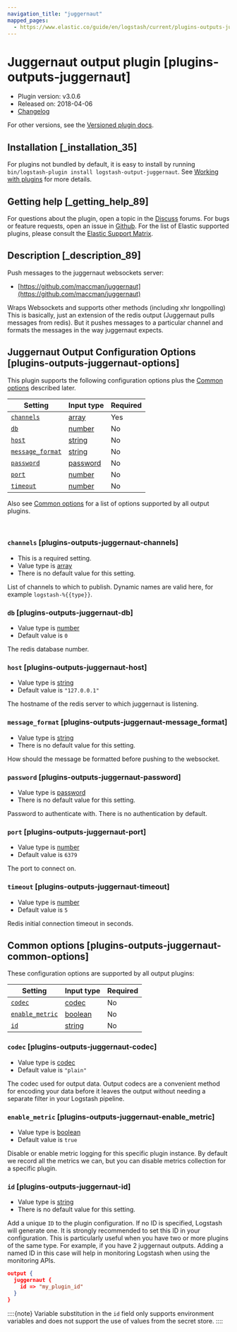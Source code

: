 ```yaml
---
navigation_title: "juggernaut"
mapped_pages:
  - https://www.elastic.co/guide/en/logstash/current/plugins-outputs-juggernaut.html
---
```


# Juggernaut output plugin [plugins-outputs-juggernaut]


* Plugin version: v3.0.6
* Released on: 2018-04-06
* [Changelog](https://github.com/logstash-plugins/logstash-output-juggernaut/blob/v3.0.6/CHANGELOG.md)

For other versions, see the [Versioned plugin docs](logstash-docs://docs/reference/output-juggernaut-index.md).

## Installation [_installation_35]

For plugins not bundled by default, it is easy to install by running `bin/logstash-plugin install logstash-output-juggernaut`. See [Working with plugins](/reference/working-with-plugins.md) for more details.


## Getting help [_getting_help_89]

For questions about the plugin, open a topic in the [Discuss](http://discuss.elastic.co) forums. For bugs or feature requests, open an issue in [Github](https://github.com/logstash-plugins/logstash-output-juggernaut). For the list of Elastic supported plugins, please consult the [Elastic Support Matrix](https://www.elastic.co/support/matrix#logstash_plugins).


## Description [_description_89]

Push messages to the juggernaut websockets server:

* [https://github.com/maccman/juggernaut](https://github.com/maccman/juggernaut)

Wraps Websockets and supports other methods (including xhr longpolling) This is basically, just an extension of the redis output (Juggernaut pulls messages from redis).  But it pushes messages to a particular channel and formats the messages in the way juggernaut expects.


## Juggernaut Output Configuration Options [plugins-outputs-juggernaut-options]

This plugin supports the following configuration options plus the [Common options](#plugins-outputs-juggernaut-common-options) described later.

| Setting | Input type | Required |
| --- | --- | --- |
| [`channels`](#plugins-outputs-juggernaut-channels) | [array](/reference/configuration-file-structure.md#array) | Yes |
| [`db`](#plugins-outputs-juggernaut-db) | [number](/reference/configuration-file-structure.md#number) | No |
| [`host`](#plugins-outputs-juggernaut-host) | [string](/reference/configuration-file-structure.md#string) | No |
| [`message_format`](#plugins-outputs-juggernaut-message_format) | [string](/reference/configuration-file-structure.md#string) | No |
| [`password`](#plugins-outputs-juggernaut-password) | [password](/reference/configuration-file-structure.md#password) | No |
| [`port`](#plugins-outputs-juggernaut-port) | [number](/reference/configuration-file-structure.md#number) | No |
| [`timeout`](#plugins-outputs-juggernaut-timeout) | [number](/reference/configuration-file-structure.md#number) | No |

Also see [Common options](#plugins-outputs-juggernaut-common-options) for a list of options supported by all output plugins.

 

### `channels` [plugins-outputs-juggernaut-channels]

* This is a required setting.
* Value type is [array](/reference/configuration-file-structure.md#array)
* There is no default value for this setting.

List of channels to which to publish. Dynamic names are valid here, for example `logstash-%{{type}}`.


### `db` [plugins-outputs-juggernaut-db]

* Value type is [number](/reference/configuration-file-structure.md#number)
* Default value is `0`

The redis database number.


### `host` [plugins-outputs-juggernaut-host]

* Value type is [string](/reference/configuration-file-structure.md#string)
* Default value is `"127.0.0.1"`

The hostname of the redis server to which juggernaut is listening.


### `message_format` [plugins-outputs-juggernaut-message_format]

* Value type is [string](/reference/configuration-file-structure.md#string)
* There is no default value for this setting.

How should the message be formatted before pushing to the websocket.


### `password` [plugins-outputs-juggernaut-password]

* Value type is [password](/reference/configuration-file-structure.md#password)
* There is no default value for this setting.

Password to authenticate with.  There is no authentication by default.


### `port` [plugins-outputs-juggernaut-port]

* Value type is [number](/reference/configuration-file-structure.md#number)
* Default value is `6379`

The port to connect on.


### `timeout` [plugins-outputs-juggernaut-timeout]

* Value type is [number](/reference/configuration-file-structure.md#number)
* Default value is `5`

Redis initial connection timeout in seconds.



## Common options [plugins-outputs-juggernaut-common-options]

These configuration options are supported by all output plugins:

| Setting | Input type | Required |
| --- | --- | --- |
| [`codec`](#plugins-outputs-juggernaut-codec) | [codec](/reference/configuration-file-structure.md#codec) | No |
| [`enable_metric`](#plugins-outputs-juggernaut-enable_metric) | [boolean](/reference/configuration-file-structure.md#boolean) | No |
| [`id`](#plugins-outputs-juggernaut-id) | [string](/reference/configuration-file-structure.md#string) | No |

### `codec` [plugins-outputs-juggernaut-codec]

* Value type is [codec](/reference/configuration-file-structure.md#codec)
* Default value is `"plain"`

The codec used for output data. Output codecs are a convenient method for encoding your data before it leaves the output without needing a separate filter in your Logstash pipeline.


### `enable_metric` [plugins-outputs-juggernaut-enable_metric]

* Value type is [boolean](/reference/configuration-file-structure.md#boolean)
* Default value is `true`

Disable or enable metric logging for this specific plugin instance. By default we record all the metrics we can, but you can disable metrics collection for a specific plugin.


### `id` [plugins-outputs-juggernaut-id]

* Value type is [string](/reference/configuration-file-structure.md#string)
* There is no default value for this setting.

Add a unique `ID` to the plugin configuration. If no ID is specified, Logstash will generate one. It is strongly recommended to set this ID in your configuration. This is particularly useful when you have two or more plugins of the same type. For example, if you have 2 juggernaut outputs. Adding a named ID in this case will help in monitoring Logstash when using the monitoring APIs.

```json
output {
  juggernaut {
    id => "my_plugin_id"
  }
}
```

::::{note}
Variable substitution in the `id` field only supports environment variables and does not support the use of values from the secret store.
::::




